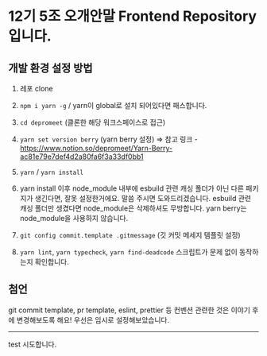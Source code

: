 # 12기 5조 오개안말 Frontend Repository입니다.

## 개발 환경 설정 방법

1. 레포 clone

2. `npm i yarn -g` / yarn이 global로 설치 되어있다면 패스합니다.

3. `cd depromeet` (클론한 해당 워크스페이스로 접근)

4. `yarn set version berry` (yarn berry 설정) =>
   참고 링크 - https://www.notion.so/depromeet/Yarn-Berry-ac81e79e7def4d2a80fa6f3a33df0bb1

5. `yarn` / `yarn install`

6. yarn install 이후 node_module 내부에 esbuild 관련 캐싱 폴더가 아닌 다른 패키지가 생긴다면, 잘못 설정한거에요. 말씀 주시면 도와드리겠습니다. esbuild 관련 캐싱 폴더만 생겼다면 node_module은 삭제하셔도 무방합니다. yarn berry는 node_module을 사용하지 않습니다.

7. `git config commit.template .gitmessage` (깃 커밋 메세지 템플릿 설정)

8. `yarn lint`, `yarn typecheck`, `yarn find-deadcode` 스크립트가 문제 없이 동작하는지 확인합니다.

## 첨언

git commit template, pr template, eslint, prettier 등 컨벤션 관련한 것은 이야기 후에 변경해보도록 해요! 우선은 임시로 설정해보았습니다.

---

test 시도합니다.
